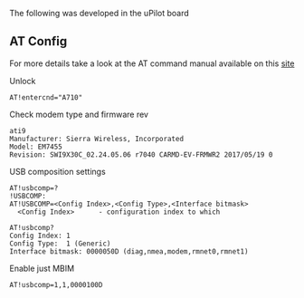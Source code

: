 The following was developed in the uPilot board 

## AT Config

For more details take a look at the AT command manual available on this [site](source.sierra.co.uk)

Unlock  
```
AT!entercnd="A710"
```

Check modem type and firmware rev
```
ati9                                                                            
Manufacturer: Sierra Wireless, Incorporated                                     
Model: EM7455                                                                   
Revision: SWI9X30C_02.24.05.06 r7040 CARMD-EV-FRMWR2 2017/05/19 0
```

USB composition settings

```
AT!usbcomp=?
!USBCOMP:                                                                       
AT!USBCOMP=<Config Index>,<Config Type>,<Interface bitmask>                     
  <Config Index>      - configuration index to which

AT!usbcomp?                                                                     
Config Index: 1                                                                 
Config Type:  1 (Generic)                                                       
Interface bitmask: 0000050D (diag,nmea,modem,rmnet0,rmnet1)
```

Enable just MBIM 

```
AT!usbcomp=1,1,0000100D
```

